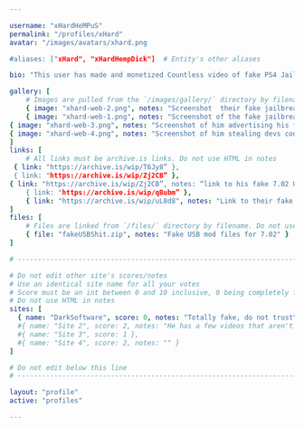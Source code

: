 ```yaml
---

username: "xHardHeMPuS"  
permalink: "/profiles/xHard"  
avatar: "/images/avatars/xhard.png    

#aliases: ["xHard", "xHardHempDick"]  # Entity's other aliases

bio: "This user has made and monetized Countless video of fake PS4 Jailbreaks from 5.xx all the way to current FWs and Hacks, additionally he has created his own forum charging people for “VIP Access” to these fake hacks and for advertisement. This user can also been seen on Youtube and Twitter advertising his fake jailbreaks, in his free time he likes to steal devs tools or code without credit"…. Some PS4 Scene members call him xHardHempDick“  # Entities bio, can use minimal HTML

gallery: [
    # Images are pulled from the `/images/gallery/` directory by filename. Do not use HTML in notes
    { image: "xhard-web-2.png", notes: "Screenshot  their fake jailbreak forum where the make money off ads" },
    { image: "xhard-web-1.png", notes: "Screenshot of the fake jailbreak" }
{ image: "xhard-web-3.png", notes: "Screenshot of him advertising his fake PS4 jailbreak videos on Twitter" }
{ image: "xhard-web-4.png", notes: "Screenshot of him stealing devs code without credit then redirecting to his scam site" }
]
links: [
    # All links must be archive.is links. Do not use HTML in notes
 { link: "https://archive.is/wip/T6Jy8” },
 { link: "https://archive.is/wip/Zj2CB” },
{ link: "https://archive.is/wip/Zj2CB”, notes: “link to his fake 7.02 USB Mods  files down below” },
    { link: "https://archive.is/wip/qBubm” },
    { link: "https://archive.is/wip/uL8d8", notes: "Link to their fake forum" }
]
files: [
    # Files are linked from `/files/` directory by filename. Do not use HTML in notes
    { file: "fakeUSBShit.zip", notes: "Fake USB mod files for 7.02" }
]

# -----------------------------------------------------------------------------

# Do not edit other site's scores/notes
# Use an identical site name for all your votes
# Score must be an int between 0 and 10 inclusive, 0 being completely fake, 10 being 100% real
# Do not use HTML in notes
sites: [
  { name: "DarkSoftware", score: 0, notes: "Totally fake, do not trust" },
  #{ name: "Site 2", score: 2, notes: "He has a few videos that aren't complete lies" },
  #{ name: "Site 3", score: 1 },
  #{ name: "Site 4", score: 2, notes: "" }
]

# Do not edit below this line
# -----------------------------------------------------------------------------

layout: "profile"
active: "profiles"

---
```

